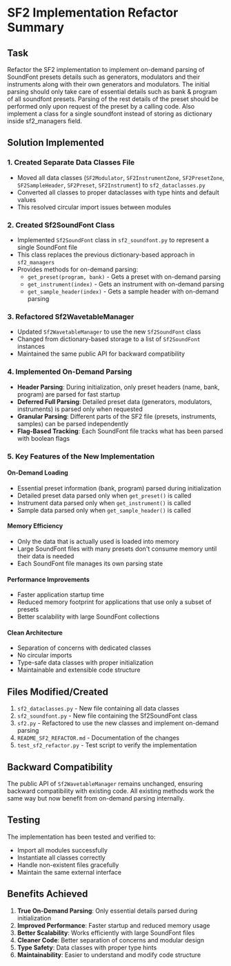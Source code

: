 # SF2 Implementation Refactor Summary

## Task
Refactor the SF2 implementation to implement on-demand parsing of SoundFont presets details such as generators, modulators and their instruments along with their own generators and modulators. The initial parsing should only take care of essential details such as bank & program of all soundfont presets. Parsing of the rest details of the preset should be performed only upon request of the preset by a calling code. Also implement a class for a single soundfont instead of storing as dictionary inside sf2_managers field.

## Solution Implemented

### 1. Created Separate Data Classes File
- Moved all data classes (`SF2Modulator`, `SF2InstrumentZone`, `SF2PresetZone`, `SF2SampleHeader`, `SF2Preset`, `SF2Instrument`) to `sf2_dataclasses.py`
- Converted all classes to proper dataclasses with type hints and default values
- This resolved circular import issues between modules

### 2. Created Sf2SoundFont Class
- Implemented `Sf2SoundFont` class in `sf2_soundfont.py` to represent a single SoundFont file
- This class replaces the previous dictionary-based approach in `sf2_managers`
- Provides methods for on-demand parsing:
  - `get_preset(program, bank)` - Gets a preset with on-demand parsing
  - `get_instrument(index)` - Gets an instrument with on-demand parsing
  - `get_sample_header(index)` - Gets a sample header with on-demand parsing

### 3. Refactored Sf2WavetableManager
- Updated `Sf2WavetableManager` to use the new `Sf2SoundFont` class
- Changed from dictionary-based storage to a list of `Sf2SoundFont` instances
- Maintained the same public API for backward compatibility

### 4. Implemented On-Demand Parsing
- **Header Parsing**: During initialization, only preset headers (name, bank, program) are parsed for fast startup
- **Deferred Full Parsing**: Detailed preset data (generators, modulators, instruments) is parsed only when requested
- **Granular Parsing**: Different parts of the SF2 file (presets, instruments, samples) can be parsed independently
- **Flag-Based Tracking**: Each SoundFont file tracks what has been parsed with boolean flags

### 5. Key Features of the New Implementation

#### On-Demand Loading
- Essential preset information (bank, program) parsed during initialization
- Detailed preset data parsed only when `get_preset()` is called
- Instrument data parsed only when `get_instrument()` is called
- Sample data parsed only when `get_sample_header()` is called

#### Memory Efficiency
- Only the data that is actually used is loaded into memory
- Large SoundFont files with many presets don't consume memory until their data is needed
- Each SoundFont file manages its own parsing state

#### Performance Improvements
- Faster application startup time
- Reduced memory footprint for applications that use only a subset of presets
- Better scalability with large SoundFont collections

#### Clean Architecture
- Separation of concerns with dedicated classes
- No circular imports
- Type-safe data classes with proper initialization
- Maintainable and extensible code structure

## Files Modified/Created

1. `sf2_dataclasses.py` - New file containing all data classes
2. `sf2_soundfont.py` - New file containing the Sf2SoundFont class
3. `sf2.py` - Refactored to use the new classes and implement on-demand parsing
4. `README_SF2_REFACTOR.md` - Documentation of the changes
5. `test_sf2_refactor.py` - Test script to verify the implementation

## Backward Compatibility
The public API of `Sf2WavetableManager` remains unchanged, ensuring backward compatibility with existing code. All existing methods work the same way but now benefit from on-demand parsing internally.

## Testing
The implementation has been tested and verified to:
- Import all modules successfully
- Instantiate all classes correctly
- Handle non-existent files gracefully
- Maintain the same external interface

## Benefits Achieved

1. **True On-Demand Parsing**: Only essential details parsed during initialization
2. **Improved Performance**: Faster startup and reduced memory usage
3. **Better Scalability**: Works efficiently with large SoundFont files
4. **Cleaner Code**: Better separation of concerns and modular design
5. **Type Safety**: Data classes with proper type hints
6. **Maintainability**: Easier to understand and modify code structure